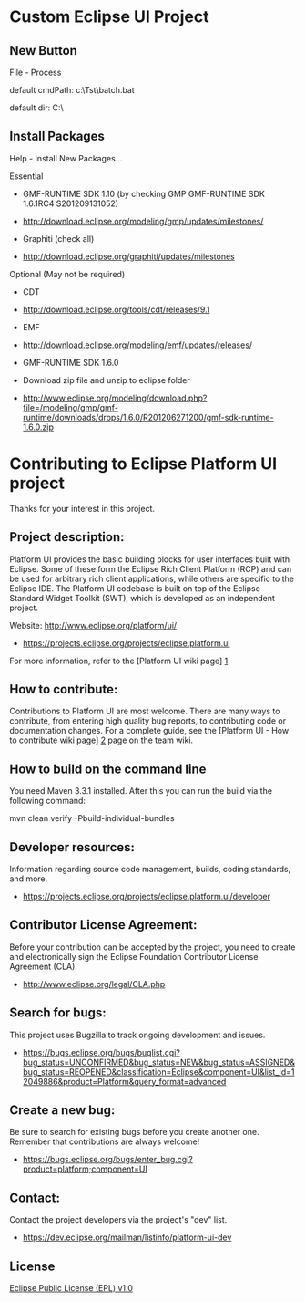Custom Eclipse UI Project 
=================

New Button
---------------------
File - Process

default cmdPath: c:\Tst\batch.bat

default dir: C:\

Install Packages
----------------------
Help - Install New Packages...

Essential

 - GMF-RUNTIME SDK 1.10 (by checking GMP GMF-RUNTIME SDK 1.6.1RC4 S201209131052)
  - http://download.eclipse.org/modeling/gmp/updates/milestones/

 - Graphiti (check all)
  - http://download.eclipse.org/graphiti/updates/milestones

Optional (May not be required)

 - CDT
  - http://download.eclipse.org/tools/cdt/releases/9.1

 - EMF
  - http://download.eclipse.org/modeling/emf/updates/releases/

 - GMF-RUNTIME SDK 1.6.0
  - Download zip file and unzip to eclipse folder
  - http://www.eclipse.org/modeling/download.php?file=/modeling/gmp/gmf-runtime/downloads/drops/1.6.0/R201206271200/gmf-sdk-runtime-1.6.0.zip

Contributing to Eclipse Platform UI project
===========================================

Thanks for your interest in this project.

Project description:
--------------------

Platform UI provides the basic building blocks for user interfaces built with Eclipse. Some of these form the Eclipse Rich Client Platform (RCP) and can be used for arbitrary rich client applications, while others are specific to the Eclipse IDE. The Platform UI codebase is built on top of the Eclipse Standard Widget Toolkit (SWT), which is developed as an independent project.

Website: <http://www.eclipse.org/platform/ui/>

- <https://projects.eclipse.org/projects/eclipse.platform.ui>

For more information, refer to the [Platform UI wiki page] [1].

How to contribute:
--------------------
Contributions to Platform UI are most welcome. There are many ways to contribute,
from entering high quality bug reports, to contributing code or documentation changes.
For a complete guide, see the [Platform UI - How to contribute wiki page] [2] page on the team wiki.

How to build on the command line
--------------------------------

You need Maven 3.3.1 installed. After this you can run the build via the following command:

mvn clean verify -Pbuild-individual-bundles


Developer resources:
--------------------

Information regarding source code management, builds, coding standards, and more.

- <https://projects.eclipse.org/projects/eclipse.platform.ui/developer>

Contributor License Agreement:
------------------------------

Before your contribution can be accepted by the project, you need to create and electronically sign the Eclipse Foundation Contributor License Agreement (CLA).

- <http://www.eclipse.org/legal/CLA.php>


Search for bugs:
----------------

This project uses Bugzilla to track ongoing development and issues.

- <https://bugs.eclipse.org/bugs/buglist.cgi?bug_status=UNCONFIRMED&bug_status=NEW&bug_status=ASSIGNED&bug_status=REOPENED&classification=Eclipse&component=UI&list_id=12049886&product=Platform&query_format=advanced>

Create a new bug:
-----------------

Be sure to search for existing bugs before you create another one. Remember that contributions are always welcome!

- <https://bugs.eclipse.org/bugs/enter_bug.cgi?product=platform;component=UI>

Contact:
--------

Contact the project developers via the project's "dev" list.

- <https://dev.eclipse.org/mailman/listinfo/platform-ui-dev>


License
-------

[Eclipse Public License (EPL) v1.0][3]

[1]: http://wiki.eclipse.org/Platform_UI
[2]: https://wiki.eclipse.org/Platform_UI/How_to_Contribute
[3]: http://wiki.eclipse.org/EPL
